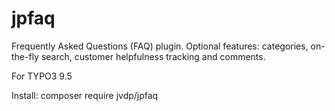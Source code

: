# jpfaq
Frequently Asked Questions (FAQ) plugin. Optional features: categories, on-the-fly search, customer helpfulness tracking and comments.

For TYPO3 9.5

Install: composer require jvdp/jpfaq

